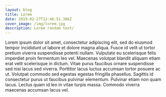 ```yaml
---
layout: blog
title: Lorem
date: 2019-02-27T12:46:51.386Z
cover_image: /img/lorem.jpg
description: Lorem random text/
---
```

Lorem ipsum dolor sit amet, consectetur adipiscing elit, sed do eiusmod tempor incididunt ut labore et dolore magna aliqua. Fusce id velit ut tortor pretium viverra suspendisse potenti nullam. Vulputate eu scelerisque felis imperdiet proin fermentum leo vel. Maecenas volutpat blandit aliquam etiam erat velit scelerisque in dictum. Vitae purus faucibus ornare suspendisse sed nisi lacus sed viverra. Porttitor lacus luctus accumsan tortor posuere ac ut. Volutpat commodo sed egestas egestas fringilla phasellus. Sagittis id consectetur purus ut faucibus pulvinar elementum. Pulvinar etiam non quam lacus. Lectus quam id leo in vitae turpis massa. Commodo viverra maecenas accumsan lacus vel.
